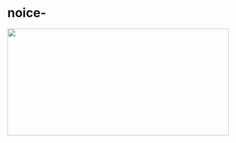# noice-
<img src="https://images.app.goo.gl/PYB9nu6w5XGLN3zT6" width="100%" height="25%" border="0" />
